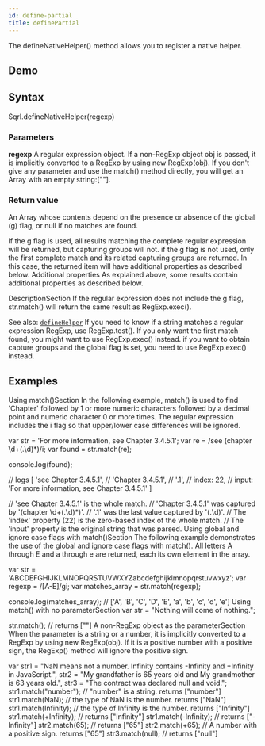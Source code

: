 ```yaml
---
id: define-partial
title: definePartial
---
```


The defineNativeHelper() method allows you to register a native helper.

## Demo

## Syntax
Sqrl.defineNativeHelper(regexp)
### Parameters
**regexp**
A regular expression object. If a non-RegExp object obj is passed, it is implicitly converted to a RegExp by using new RegExp(obj). If you don't give any parameter and use the match() method directly, you will get an Array with an empty string:[""].
### Return value
An Array whose contents depend on the presence or absence of the global (g) flag, or null if no matches are found.

If the g flag is used, all results matching the complete regular expression will be returned, but capturing groups will not.
if the g flag is not used, only the first complete match and its related capturing groups are returned. In this case, the returned item will have additional properties as described below.
Additional properties
As explained above, some results contain additional properties as described below.

DescriptionSection
If the regular expression does not include the g flag, str.match() will return the same result as RegExp.exec(). 

See also: [`defineHelper`](define-helper)
If you need to know if a string matches a regular expression RegExp, use RegExp.test().
If you only want the first match found, you might want to use RegExp.exec() instead.
if you want to obtain capture groups and the global flag is set, you need to use RegExp.exec() instead.
## Examples
Using match()Section
In the following example, match() is used to find 'Chapter' followed by 1 or more numeric characters followed by a decimal point and numeric character 0 or more times. The regular expression includes the i flag so that upper/lower case differences will be ignored.

var str = 'For more information, see Chapter 3.4.5.1';
var re = /see (chapter \d+(\.\d)*)/i;
var found = str.match(re);

console.log(found);

// logs [ 'see Chapter 3.4.5.1',
//        'Chapter 3.4.5.1',
//        '.1',
//        index: 22,
//        input: 'For more information, see Chapter 3.4.5.1' ]

// 'see Chapter 3.4.5.1' is the whole match.
// 'Chapter 3.4.5.1' was captured by '(chapter \d+(\.\d)*)'.
// '.1' was the last value captured by '(\.\d)'.
// The 'index' property (22) is the zero-based index of the whole match.
// The 'input' property is the original string that was parsed.
Using global and ignore case flags with match()Section
The following example demonstrates the use of the global and ignore case flags with match(). All letters A through E and a through e are returned, each its own element in the array.

var str = 'ABCDEFGHIJKLMNOPQRSTUVWXYZabcdefghijklmnopqrstuvwxyz';
var regexp = /[A-E]/gi;
var matches_array = str.match(regexp);

console.log(matches_array);
// ['A', 'B', 'C', 'D', 'E', 'a', 'b', 'c', 'd', 'e']
Using match() with no parameterSection
var str = "Nothing will come of nothing.";

str.match();   // returns [""]
A non-RegExp object as the parameterSection
When the parameter is a string or a number, it is implicitly converted to a RegExp by using new RegExp(obj). If it is a positive number with a positive sign, the RegExp() method will ignore the positive sign. 

var str1 = "NaN means not a number. Infinity contains -Infinity and +Infinity in JavaScript.",
    str2 = "My grandfather is 65 years old and My grandmother is 63 years old.",
    str3 = "The contract was declared null and void.";
str1.match("number");   // "number" is a string. returns ["number"]
str1.match(NaN);        // the type of NaN is the number. returns ["NaN"]
str1.match(Infinity);   // the type of Infinity is the number. returns ["Infinity"]
str1.match(+Infinity);  // returns ["Infinity"]
str1.match(-Infinity);  // returns ["-Infinity"]
str2.match(65);         // returns ["65"]
str2.match(+65);        // A number with a positive sign. returns ["65"]
str3.match(null);       // returns ["null"]